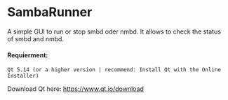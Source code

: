 # SambaRunner
A simple GUI to run or stop smbd oder nmbd. 
It allows to check the status of smbd and nmbd.

#### Requierment: <br />
```
Qt 5.14 (or a higher version | recommend: Install Qt with the Online Installer)
```
Download Qt here: https://www.qt.io/download
